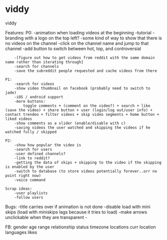 # viddy
viddy


Features:
	P0:
		-animation when loading videos at the beginning
		-tutorial
		-branding with a logo on the top left?
		-some kind of way to show that there is no videos on the channel
		-click on the channel name and jump to that channel
		-add button to switch between hot, top, and controversial

		-[figure out how to get videos from reddit with the same domain name rather than iterating through]
		-search for channels
		-save the subreddit people requested and cache videos from there
		
	P1:
		-search for videos
		-show video thumbnail on facebook (probably need to switch to jade)
		-iOS / android support
		-more buttons:
			toggle comments + (comment on the video?) + search + like (save the video) + share button + user (login/log out/user info) + contact trendeo + filter videos + skip video segments + home button + liked videos
		-show comments as a slider (enable/disable with c)
		-saving videos the user watched and skipping the videos if he watched fully / skipped

	P2:
		-show how popular the video is
		-search for users
		-user defined channels?
		-link to reddit?
		-getting the data of skips + skipping to the video if the skipping is enabled by the user
		-switch to database (to store videos potentially forever..orr no point right now)
		-voice command

	Scrap ideas:
		-user playlists
		-follow users


Bugs:
	-title carries over if animation is not done
	-disable load with mini skips (load with miniskips lags because it tries to load)
	-make arrows unclickable when they are transparent
	-


FB:
	gender
	age range
	relationship status
	timezone
	locations
	curr location
	languages
	likes



